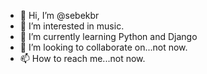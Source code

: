 - 👋 Hi, I’m @sebekbr
- 👀 I’m interested in music.
- 🌱 I’m currently learning Python and Django
- 💞️ I’m looking to collaborate on...not now.
- 📫 How to reach me...not now.

<!---
sebekbr/sebekbr is a ✨ special ✨ repository because its `README.md` (this file) appears on your GitHub profile.
You can click the Preview link to take a look at your changes.
--->

